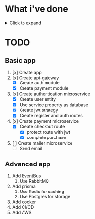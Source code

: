 # What i've done

<details>
<summary>Click to expand</summary>

## Setup

Initialize the project with the following command:

```bash
nest new payment-api
```

## API Gateway

Create a new app called api-gateway to manage communication between microservices.

```bash
nest g app api-gateway
```

Delete the previously created app.

```bash
rm -rf apps/payment-api
```

## Authentication

Create the authentication app microservice.

```bash
yarn add @nestjs/microservices
```

In main.ts change the NestFactory to create a microservice.

```typescript
const app = await NestFactory.createMicroservice(AppModule, {
    transport: Transport.TCP,
    options: {port: 3000}
});
```

## Common

Create a common module to share code between apps.

```bash
nest g lib common
```

Add DTOs for the various apps.

```bash
nest g class common/<app>/<dto>.dto
```

## Mail

Create a mailer app microservice.

Install dependencies.

```bash
yarn add  @nestjs-modules/mailer nodemailer handlebars
yarn add --dev @types/nodemailer
```

</details>

# TODO

## Basic app

1. [x] Create app
2. [x] Create api-gateway
    - [x] Create auth module
    - [x] Create payment module
3. [x] Create authentication microservice
    - [x] Create user entity
    - [x] Use service property as database
    - [x] Create jwt strategy
    - [x] Create register and auth routes
4. [x] Create payment microservice
    - [x] Create checkout route
        - [x] protect route with jwt
        - [x] complete purchase
5. [ ] Create mailer microservice
    - [ ] Send email

## Advanced app

1. Add EventBus
    1. Use RabbitMQ
2. Add prisma
    1. Use Redis for caching
    2. Use Postgres for storage
3. Add docker
4. Add CI/CD
5. Add AWS